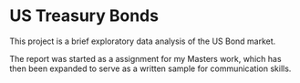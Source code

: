 # US Treasury Bonds

This project is a brief exploratory data analysis of the US Bond market. 

The report was started as a assignment for my Masters work, which has then been expanded to serve as a written sample for communication skills.
